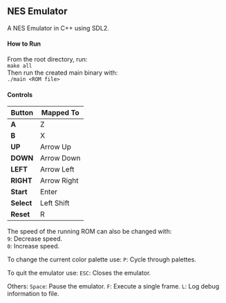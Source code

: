 ## NES Emulator
A NES Emulator in C++ using SDL2.

#### How to Run
From the root directory, run:  
`make all`  
Then run the created main binary with:  
`./main <ROM file>`

#### Controls
Button      | Mapped To
----------- | ------------
**A**       | Z
**B**       | X
**UP**      | Arrow Up
**DOWN**    | Arrow Down
**LEFT**    | Arrow Left
**RIGHT**   | Arrow Right
**Start**   | Enter
**Select**  | Left Shift
**Reset**   | R

The speed of the running ROM can also be changed with:  
`9`: Decrease speed.  
`0`: Increase speed.

To change the current color palette use:
`P`: Cycle through palettes.

To quit the emulator use:
`ESC`: Closes the emulator.

Others:
`Space`: Pause the emulator.
`F`: Execute a single frame.
`L`: Log debug information to file.
